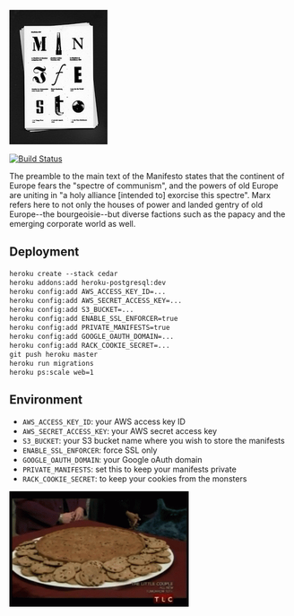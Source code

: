 ![Manifesto](https://github.com/dylanegan/manifesto/raw/master/public/images/manifesto.jpg)

[![Build Status](https://secure.travis-ci.org/dylanegan/manifesto.png?branch=master)](http://travis-ci.org/dylanegan/manifesto)

The preamble to the main text of the Manifesto states that the continent of Europe fears the "spectre of communism", and the powers of old Europe are uniting in "a holy alliance [intended to] exorcise this spectre". Marx refers here to not only the houses of power and landed gentry of old Europe--the bourgeoisie--but diverse factions such as the papacy and the emerging corporate world as well.

## Deployment

```
heroku create --stack cedar
heroku addons:add heroku-postgresql:dev
heroku config:add AWS_ACCESS_KEY_ID=...
heroku config:add AWS_SECRET_ACCESS_KEY=...
heroku config:add S3_BUCKET=...
heroku config:add ENABLE_SSL_ENFORCER=true
heroku config:add PRIVATE_MANIFESTS=true
heroku config:add GOOGLE_OAUTH_DOMAIN=...
heroku config:add RACK_COOKIE_SECRET=...
git push heroku master
heroku run migrations
heroku ps:scale web=1
```

## Environment

* `AWS_ACCESS_KEY_ID`: your AWS access key ID
* `AWS_SECRET_ACCESS_KEY`: your AWS secret access key
* `S3_BUCKET`: your S3 bucket name where you wish to store the manifests
* `ENABLE_SSL_ENFORCER`: force SSL only
* `GOOGLE_OAUTH_DOMAIN`: your Google oAuth domain
* `PRIVATE_MANIFESTS`: set this to keep your manifests private
* `RACK_COOKIE_SECRET`: to keep your cookies from the monsters

![](https://github.com/dylanegan/manifesto/raw/master/public/images/cookie-monster.gif)
